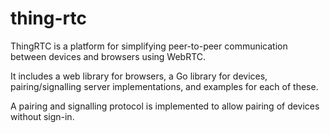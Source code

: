 # thing-rtc

ThingRTC is a platform for simplifying peer-to-peer communication between
devices and browsers using WebRTC.

It includes a web library for browsers, a Go library for devices,
pairing/signalling server implementations, and examples for each of these.

A pairing and signalling protocol is implemented to allow pairing of devices
without sign-in.
